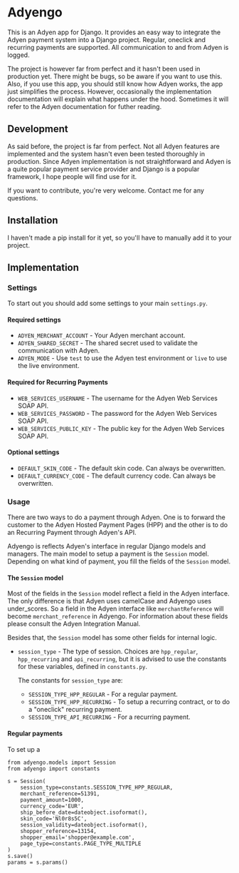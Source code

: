# Adyengo

This is an Adyen app for Django. It provides an easy way to integrate the Adyen
payment system into a Django project. Regular, oneclick and recurring payments
are supported. All communication to and from Adyen is logged.

The project is however far from perfect and it hasn't been used in production
yet. There might be bugs, so be aware if you want to use this. Also, if you
use this app, you should still know how Adyen works, the app just simplifies
the process. However, occasionally the implementation documentation will
explain what happens under the hood. Sometimes it will refer to the Adyen
documentation for futher reading.


## Development

As said before, the project is far from perfect. Not all Adyen features are
implemented and the system hasn't even been tested thoroughly in production.
Since Adyen implementation is not straightforward and Adyen is a quite popular
payment service provider and Django is a popular framework, I hope people will
find use for it.

If you want to contribute, you're very welcome. Contact me for any questions.


## Installation

I haven't made a pip install for it yet, so you'll have to manually add it to
your project.


## Implementation

### Settings

To start out you should add some settings to your main `settings.py`.

#### Required settings

* `ADYEN_MERCHANT_ACCOUNT` - Your Adyen merchant account.
* `ADYEN_SHARED_SECRET` - The shared secret used to validate the communication with
    Adyen.
* `ADYEN_MODE` - Use `test` to use the Adyen test environment or `live` to use the
    live environment.

#### Required for Recurring Payments

* `WEB_SERVICES_USERNAME` - The username for the Adyen Web Services SOAP API.
* `WEB_SERVICES_PASSWORD` - The password for the Adyen Web Services SOAP API.
* `WEB_SERVICES_PUBLIC_KEY` - The public key for the Adyen Web Services SOAP API.

#### Optional settings

* `DEFAULT_SKIN_CODE` - The default skin code. Can always be overwritten.
* `DEFAULT_CURRENCY_CODE` - The default currency code. Can always be
    overwritten.

### Usage

There are two ways to do a payment through Adyen. One is to forward the
customer to the Adyen Hosted Payment Pages (HPP) and the other is to do an
Recurring Payment through Adyen's API.

Adyengo is reflects Adyen's interface in regular Django models and managers.
The main model to setup a payment is the `Session` model. Depending on what
kind of payment, you fill the fields of the `Session` model.

#### The `Session` model

Most of the fields in the `Session` model reflect a field in the Adyen
interface. The only difference is that Adyen uses camelCase and Adyengo uses
under\_scores. So a field in the Adyen interface like `merchantReference` will
become `merchant_reference` in Adyengo. For information about these fields
please consult the Adyen Integration Manual.

Besides that, the `Session` model has some other fields for internal logic.

* `session_type` - The type of session. Choices are `hpp_regular`,
    `hpp_recurring` and `api_recurring`, but it is advised to use the
    constants for these variables, defined in `constants.py`.

    The constants for `session_type` are:

    * `SESSION_TYPE_HPP_REGULAR` - For a regular payment.
    * `SESSION_TYPE_HPP_RECURRING` - To setup a recurring contract, or to do a
        "oneclick" recurring payment.
    * `SESSION_TYPE_API_RECURRING` - For a recurring payment.

#### Regular payments

To set up a 

    from adyengo.models import Session
    from adyengo import constants

    s = Session(
        session_type=constants.SESSION_TYPE_HPP_REGULAR,
        merchant_reference=51391,
        payment_amount=1000,
        currency_code='EUR',
        ship_before_date=dateobject.isoformat(),
        skin_code='Nl0r8s5C',
        session_validity=dateobject.isoformat(),
        shopper_reference=13154,
        shopper_email='shopper@example.com',
        page_type=constants.PAGE_TYPE_MULTIPLE
    )
    s.save()
    params = s.params()
